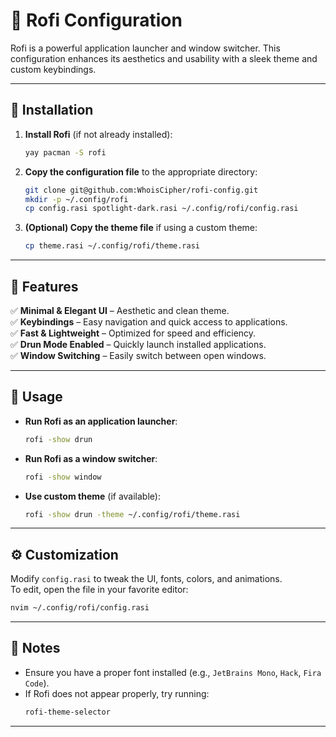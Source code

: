 # 🚀 Rofi Configuration  

Rofi is a powerful application launcher and window switcher. This configuration enhances its aesthetics and usability with a sleek theme and custom keybindings.

---

## 📜 Installation  

1. **Install Rofi** (if not already installed):  
   ```sh
   yay pacman -S rofi
   ```

2. **Copy the configuration file** to the appropriate directory:  
   ```sh
   git clone git@github.com:WhoisCipher/rofi-config.git
   mkdir -p ~/.config/rofi
   cp config.rasi spotlight-dark.rasi ~/.config/rofi/config.rasi
   ```

3. **(Optional) Copy the theme file** if using a custom theme:  
   ```sh
   cp theme.rasi ~/.config/rofi/theme.rasi
   ```

---

## 🎨 Features  

✅ **Minimal & Elegant UI** – Aesthetic and clean theme.  
✅ **Keybindings** – Easy navigation and quick access to applications.  
✅ **Fast & Lightweight** – Optimized for speed and efficiency.  
✅ **Drun Mode Enabled** – Quickly launch installed applications.  
✅ **Window Switching** – Easily switch between open windows.  

---

## 🔧 Usage  

- **Run Rofi as an application launcher**:  
  ```sh
  rofi -show drun
  ```
- **Run Rofi as a window switcher**:  
  ```sh
  rofi -show window
  ```
- **Use custom theme** (if available):  
  ```sh
  rofi -show drun -theme ~/.config/rofi/theme.rasi
  ```

---

## ⚙️ Customization  

Modify `config.rasi` to tweak the UI, fonts, colors, and animations.  
To edit, open the file in your favorite editor:  
```sh
nvim ~/.config/rofi/config.rasi
```

---

## 📌 Notes  

- Ensure you have a proper font installed (e.g., `JetBrains Mono`, `Hack`, `Fira Code`).
- If Rofi does not appear properly, try running:  
  ```sh
  rofi-theme-selector
  ```

---
